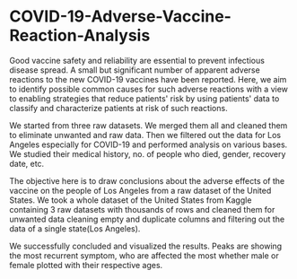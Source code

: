 # COVID-19-Adverse-Vaccine-Reaction-Analysis

Good vaccine safety and reliability are essential to prevent infectious disease spread. A small but significant number of apparent adverse reactions to the new COVID-19 vaccines have been reported. Here, we aim to identify possible common causes for such adverse reactions with a view to enabling strategies that reduce patients' risk by using patients' data to classify and characterize patients at risk of such reactions.

We started from three raw datasets. We merged them all and cleaned them to eliminate unwanted and raw data. Then we filtered out the data for Los Angeles especially for COVID-19  and performed analysis on various bases. We studied their medical history, no. of people who died, gender, recovery date, etc.

The objective here is to draw conclusions about the adverse effects of the vaccine on the people of Los Angeles from a raw dataset of the United States. We took a whole dataset of the United States from Kaggle containing 3 raw datasets with thousands of rows and cleaned them for unwanted data cleaning empty and duplicate columns and filtering out the data of a single state(Los Angeles).

We successfully concluded and visualized the results. Peaks are showing the most recurrent symptom, who are affected the most whether male or female plotted with their respective ages.
